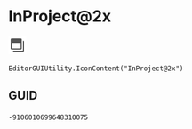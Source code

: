 # InProject@2x
![](/img/InProject@2x.png)

``` CSharp
EditorGUIUtility.IconContent("InProject@2x")
```
## GUID
```
-9106010699648310075
```
